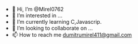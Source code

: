 - 👋 Hi, I’m @Mirel0762
- 👀 I’m interested in ...
- 🌱 I’m currently learning C,Javascrip.
- 💞️ I’m looking to collaborate on ...
- 📫 How to reach me dumitrumirel411@gmail.com

<!---
Mirel0762/Mirel0762 is a ✨ special ✨ repository because its `README.md` (this file) appears on your GitHub profile.
You can click the Preview link to take a look at your changes.
--->
